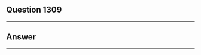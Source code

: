 Question 1309
------------------------

------------------------
Answer
------------------------

------------------------